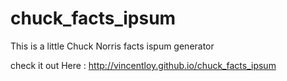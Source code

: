 # chuck_facts_ipsum
This is a little Chuck Norris facts ispum generator

check it out Here : http://vincentloy.github.io/chuck_facts_ipsum
